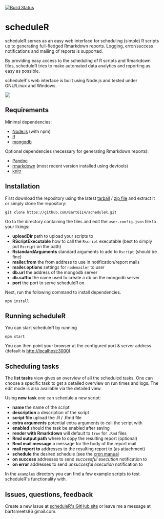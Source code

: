 [![Build Status](https://travis-ci.org/Bart6114/scheduleR.svg?branch=master)](https://travis-ci.org/Bart6114/scheduleR)

# scheduleR

scheduleR serves as an easy web interface for scheduling (simple) R scripts up to generating full-fledged Rmarkdown reports. Logging, error/success notifications and mailing of reports is supported.

By providing easy access to the scheduling of R scripts and Rmarkdown files, scheduleR tries to make automated data analytics and reporting as easy as possible.

scheduleR's web interface is built using Node.js and tested under GNU/Linux and Windows.

![](http://i.imgur.com/fmlUpPr.png)

## Requirements

Minimal dependencies:

- [Node.js](http://nodejs.org/) (with npm)
- [R](http://www.r-project.org/)
- [mongodb](http://www.mongodb.org/)

Optional dependencies (necessary for generating Rmarkdown reports):

- [Pandoc](http://johnmacfarlane.net/pandoc/)
- [rmarkdown](https://github.com/rstudio/rmarkdown) (most recent version installed using devtools)
- [knitr](http://yihui.name/knitr/)

## Installation

First download the repository using the latest [tarball](https://api.github.com/repos/Bart6114/scheduleR/tarball/) / [zip file](https://github.com/Bart6114/scheduleR/archive/master.zip) and extract it or simply clone the repository:

    git clone https://github.com/Bart6114/scheduleR.git

Go to the directory containing the files and edit the ```user.config.json``` file to your likings:

- **uploadDir** path to upload your scripts to
- **RScriptExecutable** how to call the ```Rscript``` executable (best to simply put ```Rscript``` on the path)
- **RstandardArguments** standard arguments to add to ```Rscript``` (should be fine)
- **mailer.from** the from address to use in notification/report mails
- **mailer.options** settings for ```nodemailer``` to user
- **db.url** the address of the mongodb server
- **db.suffix** the name used to create a db on the mongodb server
- **port** the port to serve scheduleR on

Next, run the following command to install dependencies.

    npm install

## Running scheduleR

You can start scheduleR by running

    npm start

You can then point your browser at the configured port & server address (default is [http://localhost:3000](http://localhost:3000)).

## Scheduling tasks

The **list tasks** view gives an overview of all the scheduled tasks. One can choose a specific task to get a detailed overview on run times and logs. The edit mode is also available via the detailed view.

Using **new task** one can schedule a new script:

- **name** the name of the script
- **description** a description of the script
- **script file** upload the .R / .Rmd file
- **extra arguments** potential extra arguments to call the script with
- **enabled** should the task be enabled after saving
- **render with Rmarkdown** will default to ```true``` for ```.Rmd``` files
- **Rmd output path** where to copy the resulting report (optional)
- **Rmd mail message** a message for the body of the report mail
- **mail report to** addresses to the resulting report to (as attachment)
- **schedule** the desired schedule (see the [cron manual](http://unixhelp.ed.ac.uk/CGI/man-cgi?crontab+5)
- **on success** addresses to send _successful execution_ notification to
- **on error** addresses to send _unsuccesful execution_ notification to

In the ```examples``` directory you can find a few example scripts to test scheduleR's functionality with.

## Issues, questions, feedback

Create a new issue at [scheduleR's GitHub site](https://github.com/Bart6114/scheduleR/issues) or leave me a message at bartsmeets86 <at> gmail.com.
